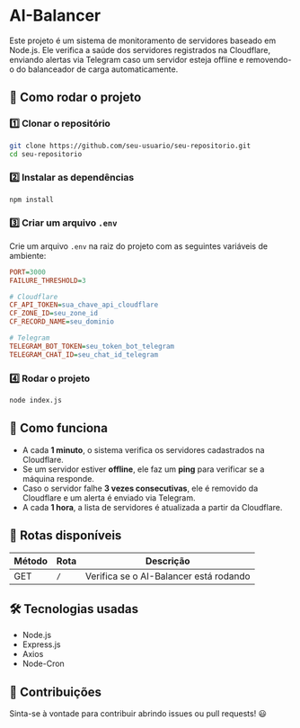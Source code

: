 # AI-Balancer

Este projeto é um sistema de monitoramento de servidores baseado em Node.js. Ele verifica a saúde dos servidores registrados na Cloudflare, enviando alertas via Telegram caso um servidor esteja offline e removendo-o do balanceador de carga automaticamente.

## 🚀 Como rodar o projeto

### 1️⃣ Clonar o repositório
```sh
git clone https://github.com/seu-usuario/seu-repositorio.git
cd seu-repositorio
```

### 2️⃣ Instalar as dependências
```sh
npm install
```

### 3️⃣ Criar um arquivo `.env`
Crie um arquivo `.env` na raiz do projeto com as seguintes variáveis de ambiente:
```ini
PORT=3000
FAILURE_THRESHOLD=3

# Cloudflare
CF_API_TOKEN=sua_chave_api_cloudflare
CF_ZONE_ID=seu_zone_id
CF_RECORD_NAME=seu_dominio

# Telegram
TELEGRAM_BOT_TOKEN=seu_token_bot_telegram
TELEGRAM_CHAT_ID=seu_chat_id_telegram
```

### 4️⃣ Rodar o projeto
```sh
node index.js
```

## 🔄 Como funciona
- A cada **1 minuto**, o sistema verifica os servidores cadastrados na Cloudflare.
- Se um servidor estiver **offline**, ele faz um **ping** para verificar se a máquina responde.
- Caso o servidor falhe **3 vezes consecutivas**, ele é removido da Cloudflare e um alerta é enviado via Telegram.
- A cada **1 hora**, a lista de servidores é atualizada a partir da Cloudflare.

## 📡 Rotas disponíveis
| Método | Rota  | Descrição |
|--------|------|-------------|
| GET    | `/`  | Verifica se o AI-Balancer está rodando |

## 🛠 Tecnologias usadas
- Node.js
- Express.js
- Axios
- Node-Cron

## 📢 Contribuições
Sinta-se à vontade para contribuir abrindo issues ou pull requests! 😃

